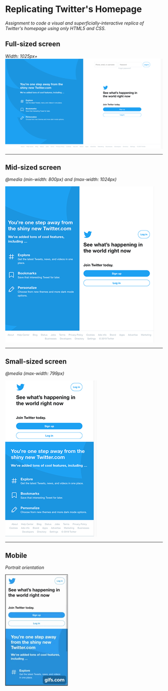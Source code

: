 # Replicating Twitter's Homepage

_Assignment to code a visual and superficially-interactive replica of Twitter's homepage using only HTML5 and CSS._


## Full-sized screen
_Width: 1025px+_
![cap of full-sized screen](./demo_caps/cap_fullSized.png)
***

## Mid-sized screen
_@media (min-width: 800px) and (max-width: 1024px)_

![cap of mid-sized screen](./demo_caps/cap_midSized.png)
***

## Small-sized screen
_@media (max-width: 799px)_

![cap of min-sized screen](./demo_caps/cap_minSized.png)
***

## Mobile
_Portrait orientation_

![video cap of mobile demo](./demo_caps/cap_mobile.gif)

